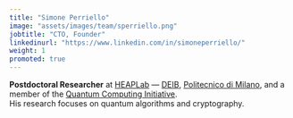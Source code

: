 ```yaml
---
title: "Simone Perriello"
image: "assets/images/team/sperriello.png"
jobtitle: "CTO, Founder"
linkedinurl: "https://www.linkedin.com/in/simoneperriello/"
weight: 1
promoted: true
---
```


**Postdoctoral Researcher** at [HEAPLab](https://heaplab.deib.polimi.it/) — [DEIB](https://www.deib.polimi.it), [Politecnico di Milano](https://www.polimi.it), and a member of the [Quantum Computing Initiative](https://www.quantum.polimi.it).  
His research focuses on quantum algorithms and cryptography.
